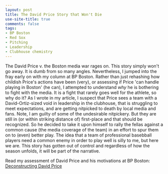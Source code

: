 ```yaml
---
layout: post
title: The David Price Story that Won't Die
use-site-title: true
comments: false
tags:
- BP Boston
- Red Sox
- Pitching
- Leadership
- Clubhouse chemistry
---
```


The David Price v. the Boston media war rages on. This story simply won't go away. It is dumb from so many angles. Nevertheless,
I jumped into the fray early on with my column at BP Boston. Rather than just rehashing how childish Price's actions have been (very),
or assessing if Price 'can handle playing in Boston' (he can), I attempted to understand *why* he is bothering to fight with the
media. It is a fight that rarely goes well for the athlete, so why do it? As I wrote in my article, I suspect that Price sees 
a team with a David-Ortiz-sized void in leadership in the clubhouse, that is struggling to meet expectations, and are getting 
nitpicked to death by local media and fans. Note, I am guilty of some of the undesirable nitpickery. But they are still in 
(or within striking distance of) first-place and that should be recognized. So he decided to take it upon himself to rally 
the fellas against a common cause (the media coverage of the team) in an effort to spur them on to (even) better play. The idea
that a team of professional basebball players need a common enemy in order to play well is silly to me, but here we are. This 
story has gotten out of control and regardless of how the season unfolds, it will be part of the narrative. 

Read my assessment of David Price and his motivations at BP Boston: <a href = "http://boston.locals.baseballprospectus.com/2017/07/25/deconstructing-david-price/" target = "_blank"> Deconstructing David Price</a>